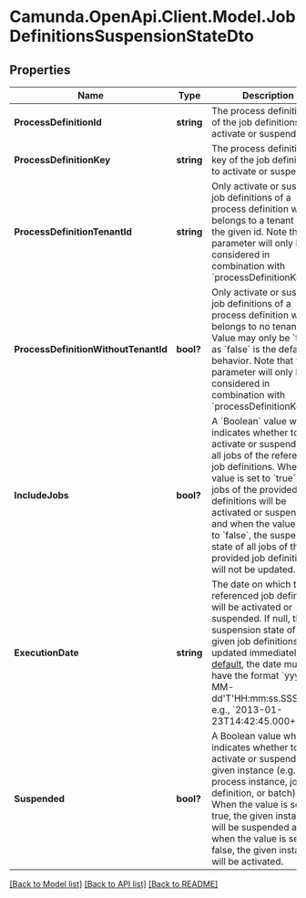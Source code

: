 # Camunda.OpenApi.Client.Model.JobDefinitionsSuspensionStateDto

## Properties

Name | Type | Description | Notes
------------ | ------------- | ------------- | -------------
**ProcessDefinitionId** | **string** | The process definition id of the job definitions to activate or suspend. | [optional] 
**ProcessDefinitionKey** | **string** | The process definition key of the job definitions to activate or suspend. | [optional] 
**ProcessDefinitionTenantId** | **string** | Only activate or suspend job definitions of a process definition which belongs to a tenant with the given id.  Note that this parameter will only be considered  in combination with &#x60;processDefinitionKey&#x60;. | [optional] 
**ProcessDefinitionWithoutTenantId** | **bool?** | Only activate or suspend job definitions of a process definition which belongs to no tenant. Value may only be &#x60;true&#x60;, as &#x60;false&#x60; is the default behavior.  Note that this parameter will only be considered  in combination with &#x60;processDefinitionKey&#x60;. | [optional] 
**IncludeJobs** | **bool?** | A &#x60;Boolean&#x60; value which indicates whether to activate or suspend also all jobs of the referenced job definitions. When the value is set to &#x60;true&#x60;, all jobs of the provided job definitions will be activated or suspended and when the value is set to &#x60;false&#x60;, the suspension state of all jobs of the provided job definitions will not be updated. | [optional] 
**ExecutionDate** | **string** | The date on which the referenced job definitions will be activated or suspended. If null, the suspension state of the given job definitions is updated immediately. By [default](https://docs.camunda.org/manual/7.16/reference/rest/overview/date-format/), the date must have the format &#x60;yyyy-MM- dd&#39;T&#39;HH:mm:ss.SSSZ&#x60;, e.g., &#x60;2013-01-23T14:42:45.000+0200&#x60;. | [optional] 
**Suspended** | **bool?** | A Boolean value which indicates whether to activate or suspend a given instance  (e.g. process instance, job, job definition, or batch). When the value is set to true,  the given instance will be suspended and when the value is set to false,  the given instance will be activated. | [optional] 

[[Back to Model list]](../README.md#documentation-for-models) [[Back to API list]](../README.md#documentation-for-api-endpoints) [[Back to README]](../README.md)


